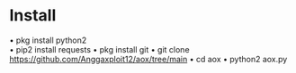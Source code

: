 # Install
• pkg install python2    
• pip2 install requests
• pkg install git
• git clone https://github.com/Anggaxploit12/aox/tree/main
• cd aox
• python2 aox.py
